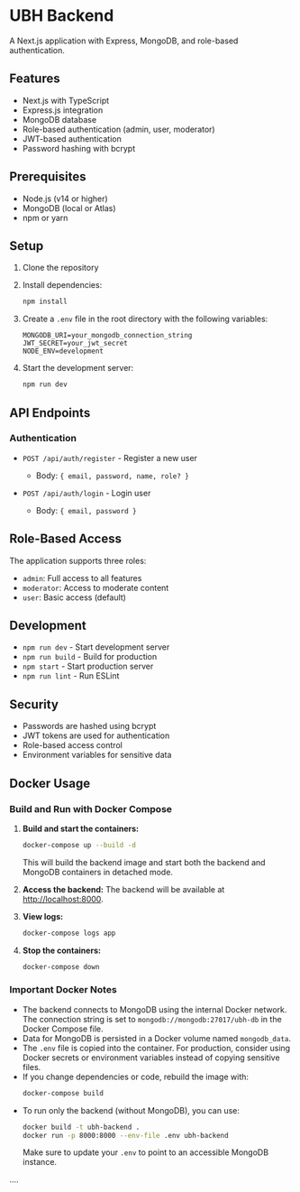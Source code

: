 # UBH Backend

A Next.js application with Express, MongoDB, and role-based authentication.

## Features

- Next.js with TypeScript
- Express.js integration
- MongoDB database
- Role-based authentication (admin, user, moderator)
- JWT-based authentication
- Password hashing with bcrypt

## Prerequisites

- Node.js (v14 or higher)
- MongoDB (local or Atlas)
- npm or yarn

## Setup

1. Clone the repository
2. Install dependencies:

   ```bash
   npm install
   ```

3. Create a `.env` file in the root directory with the following variables:

   ```
   MONGODB_URI=your_mongodb_connection_string
   JWT_SECRET=your_jwt_secret
   NODE_ENV=development
   ```

4. Start the development server:
   ```bash
   npm run dev
   ```

## API Endpoints

### Authentication

- `POST /api/auth/register` - Register a new user

  - Body: `{ email, password, name, role? }`

- `POST /api/auth/login` - Login user
  - Body: `{ email, password }`

## Role-Based Access

The application supports three roles:

- `admin`: Full access to all features
- `moderator`: Access to moderate content
- `user`: Basic access (default)

## Development

- `npm run dev` - Start development server
- `npm run build` - Build for production
- `npm start` - Start production server
- `npm run lint` - Run ESLint

## Security

- Passwords are hashed using bcrypt
- JWT tokens are used for authentication
- Role-based access control
- Environment variables for sensitive data

## Docker Usage

### Build and Run with Docker Compose

1. **Build and start the containers:**

   ```bash
   docker-compose up --build -d
   ```

   This will build the backend image and start both the backend and MongoDB containers in detached mode.

2. **Access the backend:**
   The backend will be available at [http://localhost:8000](http://localhost:8000).

3. **View logs:**

   ```bash
   docker-compose logs app
   ```

4. **Stop the containers:**
   ```bash
   docker-compose down
   ```

### Important Docker Notes

- The backend connects to MongoDB using the internal Docker network. The connection string is set to `mongodb://mongodb:27017/ubh-db` in the Docker Compose file.
- Data for MongoDB is persisted in a Docker volume named `mongodb_data`.
- The `.env` file is copied into the container. For production, consider using Docker secrets or environment variables instead of copying sensitive files.
- If you change dependencies or code, rebuild the image with:
  ```bash
  docker-compose build
  ```
- To run only the backend (without MongoDB), you can use:
  ```bash
  docker build -t ubh-backend .
  docker run -p 8000:8000 --env-file .env ubh-backend
  ```
  Make sure to update your `.env` to point to an accessible MongoDB instance.

....
